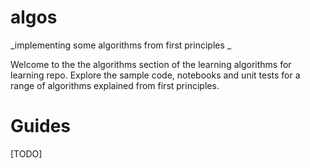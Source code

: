 # algos
_implementing some algorithms from first principles _

Welcome to the the algorithms section of the learning  algorithms for learning repo. Explore the sample code, notebooks and unit tests for a range of algorithms explained from first principles.

# Guides

[TODO]

